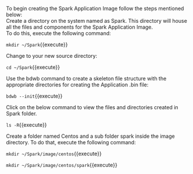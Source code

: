 To begin creating the Spark Application Image follow the steps mentioned below:<br>
Create a directory on the system named as Spark.
This directory will house all the files and components for the Spark Application Image.<br>To do this, execute the following command:<br>

`mkdir ~/Spark`{{execute}}<br>

Change to your new source directory:<br>

`cd ~/Spark`{{execute}}<br>

Use the bdwb command to create a skeleton file structure with the appropriate directories for creating the Application .bin file:<br>

`bdwb --init`{{execute}}

Click on the below command to view the files and directories created in Spark folder.<br>

`ls -R`{{execute}}

Create a folder named Centos and a sub folder spark inside the image directory. To do that, execute the following command:

`mkdir ~/Spark/image/centos`{{execute}}

`mkdir ~/Spark/image/centos/spark`{{execute}}
